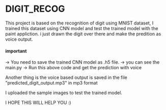 # DIGIT_RECOG

This project is based on the recognition of digit using MNIST dataset, I trained this dataset using CNN model and test the trained model with the paint appliction. 
i just drawn the digit over there and make the predition as voice output.

####  important  ###

-> You need to save the trained CNN model as .h5 file.
-> you can see the main.py
-> Run this above code and get the prediction with voice

Another thing is the voice based output is saved in the file "predicted_digit_output.mp3" in mp3 format

I uploaded the sample images to test the trained model.

I HOPE THIS WILL HELP YOU :) 
